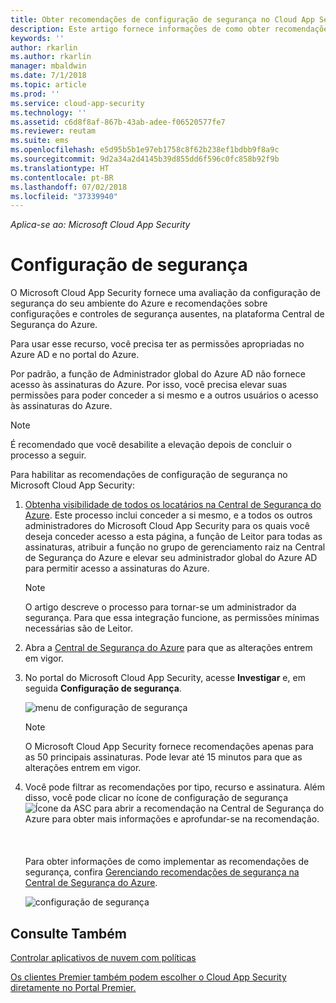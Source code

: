 ```yaml
---
title: Obter recomendações de configuração de segurança no Cloud App Security | Microsoft Docs
description: Este artigo fornece informações de como obter recomendações de configuração de segurança no Cloud App Security por meio da integração com a Central de segurança do Azure.
keywords: ''
author: rkarlin
ms.author: rkarlin
manager: mbaldwin
ms.date: 7/1/2018
ms.topic: article
ms.prod: ''
ms.service: cloud-app-security
ms.technology: ''
ms.assetid: c6d8f8af-867b-43ab-adee-f06520577fe7
ms.reviewer: reutam
ms.suite: ems
ms.openlocfilehash: e5d95b5b1e97eb1758c8f62b238ef1bdbb9f8a9c
ms.sourcegitcommit: 9d2a34a2d4145b39d855dd6f596c0fc858b92f9b
ms.translationtype: HT
ms.contentlocale: pt-BR
ms.lasthandoff: 07/02/2018
ms.locfileid: "37339940"
---
```

*Aplica-se ao: Microsoft Cloud App Security*


# <a name="security-configuration"></a>Configuração de segurança

O Microsoft Cloud App Security fornece uma avaliação da configuração de segurança do seu ambiente do Azure e recomendações sobre configurações e controles de segurança ausentes, na plataforma Central de Segurança do Azure. 

Para usar esse recurso, você precisa ter as permissões apropriadas no Azure AD e no portal do Azure.
 
Por padrão, a função de Administrador global do Azure AD não fornece acesso às assinaturas do Azure. Por isso, você precisa elevar suas permissões para poder conceder a si mesmo e a outros usuários o acesso às assinaturas do Azure. 

> [!NOTE]
> É recomendado que você desabilite a elevação depois de concluir o processo a seguir.

Para habilitar as recomendações de configuração de segurança no Microsoft Cloud App Security:

1. <a href="https://docs.microsoft.com/azure/security-center/security-center-management-groups" target="_blank">Obtenha visibilidade de todos os locatários na Central de Segurança do Azure</a>. Este processo inclui conceder a si mesmo, e a todos os outros administradores do Microsoft Cloud App Security para os quais você deseja conceder acesso a esta página, a função de Leitor para todas as assinaturas, atribuir a função no grupo de gerenciamento raiz na Central de Segurança do Azure e elevar seu administrador global do Azure AD para permitir acesso a assinaturas do Azure. 

   > [!NOTE]
   > O artigo descreve o processo para tornar-se um administrador da segurança. Para que essa integração funcione, as permissões mínimas necessárias são de Leitor.

2. Abra a <a href="https://ms.portal.azure.com/#blade/Microsoft_Azure_Security/SecurityMenuBlade/0" target="_blank">Central de Segurança do Azure</a> para que as alterações entrem em vigor.

3. No portal do Microsoft Cloud App Security, acesse **Investigar** e, em seguida **Configuração de segurança**. 

   ![menu de configuração de segurança](./media/security-configuration-menu.png)

   > [!NOTE]
   > O Microsoft Cloud App Security fornece recomendações apenas para as 50 principais assinaturas.
   > Pode levar até 15 minutos para que as alterações entrem em vigor.

5. Você pode filtrar as recomendações por tipo, recurso e assinatura. Além disso, você pode clicar no ícone de configuração de segurança ![Ícone da ASC](./media/asc-icon.png) para abrir a recomendação na Central de Segurança do Azure para obter mais informações e aprofundar-se na recomendação. <br></br><br></br>Para obter informações de como implementar as recomendações de segurança, confira [Gerenciando recomendações de segurança na Central de Segurança do Azure](https://docs.microsoft.com/azure/security-center/security-center-recommendations).

 
   ![configuração de segurança](./media/security-configuration1.png)

 

## <a name="see-also"></a>Consulte Também  
[Controlar aplicativos de nuvem com políticas](control-cloud-apps-with-policies.md)   

[Os clientes Premier também podem escolher o Cloud App Security diretamente no Portal Premier.](https://premier.microsoft.com/)  
  
